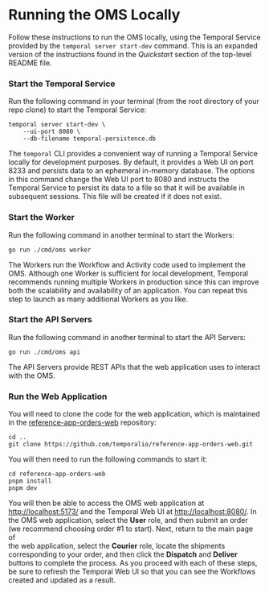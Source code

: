 # Running the OMS Locally

Follow these instructions to run the OMS locally, using the 
Temporal Service provided by the `temporal server start-dev` 
command. This is an expanded version of the instructions found 
in the _Quickstart_ section of the top-level README file.


### Start the Temporal Service

Run the following command in your terminal (from the root
directory of your repo clone) to start the Temporal Service:

```command
temporal server start-dev \
    --ui-port 8080 \
    --db-filename temporal-persistence.db
```

The `temporal` CLI provides a convenient way of running a 
Temporal Service locally for development purposes. By default,
it provides a Web UI on port 8233 and persists data to an 
ephemeral in-memory database. The options in this command 
change the Web UI port to 8080 and instructs the Temporal 
Service to persist its data to a file so that it will be 
available in subsequent sessions. This file will be created 
if it does not exist.


### Start the Worker

Run the following command in another terminal to start the Workers:

```command
go run ./cmd/oms worker
```

The Workers run the Workflow and Activity code used to implement the
OMS. Although one Worker is sufficient for local development, Temporal
recommends running multiple Workers in production since this can improve
both the scalability and availability of an application. You can repeat
this step to launch as many additional Workers as you like.


### Start the API Servers

Run the following command in another terminal to start the API Servers:

```command
go run ./cmd/oms api
```

The API Servers provide REST APIs that the web application uses to 
interact with the OMS. 


### Run the Web Application
You will need to clone the code for the web application, which is 
maintained in the [reference-app-orders-web](https://github.com/temporalio/reference-app-orders-web) 
repository:

```command
cd ..
git clone https://github.com/temporalio/reference-app-orders-web.git
```

You will then need to run the following commands to start it:

```command
cd reference-app-orders-web
pnpm install
pnpm dev
```

<!--
	TODO: expand this section to cover more advanced cases
	      and then move it to a separate document (with a 
		  demo video) that can be referenced by the other
		  instructions for running it.
-->

You will then be able to access the OMS web application at 
<http://localhost:5173/> and the Temporal Web UI at 
<http://localhost:8080/>. In the OMS web application, select 
the **User** role, and then submit an order (we recommend 
choosing order #1 to start). Next, return to the main page of  
the web application, select the **Courier** role, locate
the shipments corresponding to your order, and then click 
the **Dispatch** and **Deliver** buttons to complete the 
process. As you proceed with each of these steps, be sure 
to refresh the Temporal Web UI so that you can see the 
Workflows created and updated as a result. 

